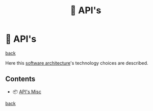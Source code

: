 ﻿---
title: "🎁 API's"
---

🎁 API's
========

[back](..)

Here this [software architecture](index.md)'s technology choices are described.

Contents
--------

- 📦 [API's Misc](misc.md)

[back](..)
